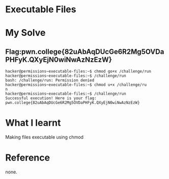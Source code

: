 # Executable Files

# My Solve
## Flag:pwn.college{82uAbAqDUcGe6R2Mg5OVDaPHFyK.QXyEjN0wiNwAzNzEzW}
```
hacker@permissions~executable-files:~$ chmod go+x /challenge/run
hacker@permissions~executable-files:~$ /challenge/run
bash: /challenge/run: Permission denied
hacker@permissions~executable-files:~$ chmod u+x /challenge/ru
n
hacker@permissions~executable-files:~$ /challenge/run
Successful execution! Here is your flag:
pwn.college{82uAbAqDUcGe6R2Mg5OVDaPHFyK.QXyEjN0wiNwAzNzEzW}
```

# What I learnt 
Making files executable using chmod

# Reference
none.
